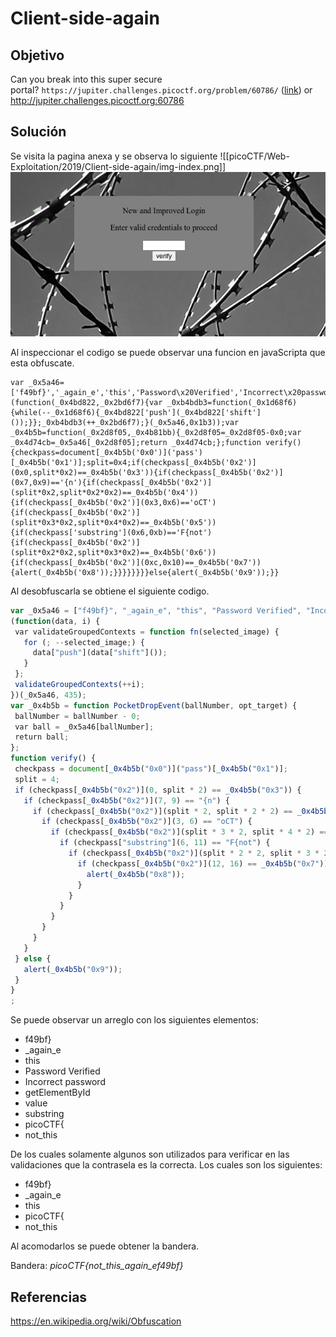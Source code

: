 # Client-side-again
## Objetivo
Can you break into this super secure portal? `https://jupiter.challenges.picoctf.org/problem/60786/` ([link](https://jupiter.challenges.picoctf.org/problem/60786/)) or http://jupiter.challenges.picoctf.org:60786

## Solución 

Se visita la pagina anexa y se observa lo siguiente
![[picoCTF/Web-Exploitation/2019/Client-side-again/img-index.png]]
![img-index](https://github.com/JLuisHub/notas-hacking/blob/main/picoCTF/Web-Exploitation/2019/Client-side-again/img-index.png)

Al inspeccionar el codigo se puede observar una funcion en javaScripta que esta obfuscate.

```
var _0x5a46=['f49bf}','_again_e','this','Password\x20Verified','Incorrect\x20password','getElementById','value','substring','picoCTF{','not_this'];(function(_0x4bd822,_0x2bd6f7){var _0xb4bdb3=function(_0x1d68f6){while(--_0x1d68f6){_0x4bd822['push'](_0x4bd822['shift']());}};_0xb4bdb3(++_0x2bd6f7);}(_0x5a46,0x1b3));var _0x4b5b=function(_0x2d8f05,_0x4b81bb){_0x2d8f05=_0x2d8f05-0x0;var _0x4d74cb=_0x5a46[_0x2d8f05];return _0x4d74cb;};function verify(){checkpass=document[_0x4b5b('0x0')]('pass')[_0x4b5b('0x1')];split=0x4;if(checkpass[_0x4b5b('0x2')](0x0,split*0x2)==_0x4b5b('0x3')){if(checkpass[_0x4b5b('0x2')](0x7,0x9)=='{n'){if(checkpass[_0x4b5b('0x2')](split*0x2,split*0x2*0x2)==_0x4b5b('0x4')){if(checkpass[_0x4b5b('0x2')](0x3,0x6)=='oCT'){if(checkpass[_0x4b5b('0x2')](split*0x3*0x2,split*0x4*0x2)==_0x4b5b('0x5')){if(checkpass['substring'](0x6,0xb)=='F{not'){if(checkpass[_0x4b5b('0x2')](split*0x2*0x2,split*0x3*0x2)==_0x4b5b('0x6')){if(checkpass[_0x4b5b('0x2')](0xc,0x10)==_0x4b5b('0x7')){alert(_0x4b5b('0x8'));}}}}}}}}else{alert(_0x4b5b('0x9'));}}
```

Al desobfuscarla se obtiene el siguiente codigo.
```javaScript
var _0x5a46 = ["f49bf}", "_again_e", "this", "Password Verified", "Incorrect password", "getElementById", "value", "substring", "picoCTF{", "not_this"];  
(function(data, i) {  
 var validateGroupedContexts = function fn(selected_image) {  
   for (; --selected_image;) {  
     data["push"](data["shift"]());  
   }  
 };  
 validateGroupedContexts(++i);  
})(_0x5a46, 435);  
var _0x4b5b = function PocketDropEvent(ballNumber, opt_target) {  
 ballNumber = ballNumber - 0;  
 var ball = _0x5a46[ballNumber];  
 return ball;  
};  
function verify() {  
 checkpass = document[_0x4b5b("0x0")]("pass")[_0x4b5b("0x1")];  
 split = 4;  
 if (checkpass[_0x4b5b("0x2")](0, split * 2) == _0x4b5b("0x3")) {  
   if (checkpass[_0x4b5b("0x2")](7, 9) == "{n") {  
     if (checkpass[_0x4b5b("0x2")](split * 2, split * 2 * 2) == _0x4b5b("0x4")) {  
       if (checkpass[_0x4b5b("0x2")](3, 6) == "oCT") {  
         if (checkpass[_0x4b5b("0x2")](split * 3 * 2, split * 4 * 2) == _0x4b5b("0x5")) {  
           if (checkpass["substring"](6, 11) == "F{not") {  
             if (checkpass[_0x4b5b("0x2")](split * 2 * 2, split * 3 * 2) == _0x4b5b("0x6")) {  
               if (checkpass[_0x4b5b("0x2")](12, 16) == _0x4b5b("0x7")) {  
                 alert(_0x4b5b("0x8"));  
               }  
             }  
           }  
         }  
       }  
     }  
   }  
 } else {  
   alert(_0x4b5b("0x9"));  
 }  
}  
;
```

Se puede observar un arreglo con los siguientes elementos:
+ f49bf}
+ _again_e
+ this
+ Password Verified
+ Incorrect password
+ getElementById
+ value
+ substring
+ picoCTF{
+ not_this

De los cuales solamente algunos son utilizados para verificar en las validaciones que la contrasela es la correcta. Los cuales son los siguientes:
- f49bf}
- _again_e
- this
- picoCTF{
- not_this

Al acomodarlos se puede obtener la bandera.

Bandera: *picoCTF{not_this_again_ef49bf}*

## Referencias
https://en.wikipedia.org/wiki/Obfuscation
